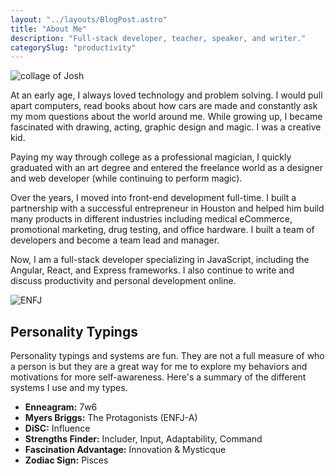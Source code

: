 ```yaml
---
layout: "../layouts/BlogPost.astro"
title: "About Me"
description: "Full-stack developer, teacher, speaker, and writer."
categorySlug: "productivity"
---
```


<img
  alt="collage of Josh"
  src="/images/collage-of-josh.jpg"
/>

At an early age, I always loved technology and problem solving. I would pull apart computers, read books about how cars are made and constantly ask my mom questions about the world around me. While growing up, I became fascinated with drawing, acting, graphic design and magic. I was a creative kid.

Paying my way through college as a professional magician, I quickly graduated with an art degree and entered the freelance world as a designer and web developer (while continuing to perform magic).

Over the years, I moved into front-end development full-time. I built a partnership with a successful entrepreneur in Houston and helped him build many products in different industries including medical eCommerce, promotional marketing, drug testing, and office hardware. I built a team of developers and become a team lead and manager.

Now, I am a full-stack developer specializing in JavaScript, including the Angular, React, and Express frameworks. I also continue to write and discuss productivity and personal development online.

![ENFJ](/images/enfj.svg)

## Personality Typings

Personality typings and systems are fun. They are not a full measure of who a person is but they are a great way for me to explore my behaviors and motivations for more self-awareness. Here's a summary of the different systems I use and my types.

- **Enneagram:** 7w6
- **Myers Briggs:** The Protagonists (ENFJ-A)
- **DiSC:** Influence
- **Strengths Finder:** Includer, Input, Adaptability, Command
- **Fascination Advantage:** Innovation & Mysticque
- **Zodiac Sign:** Pisces
